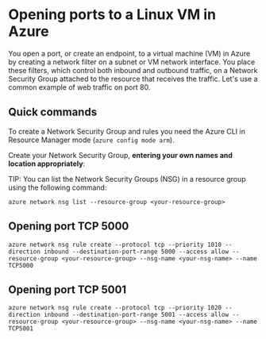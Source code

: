 # Opening ports to a Linux VM in Azure
You open a port, or create an endpoint, to a virtual machine (VM) in Azure by creating a network filter on a subnet or VM network interface. You place these filters, which control both inbound and outbound traffic, on a Network Security Group attached to the resource that receives the traffic. Let's use a common example of web traffic on port 80.

## Quick commands
To create a Network Security Group and rules you need the Azure CLI in Resource Manager mode (`azure config mode arm`).

Create your Network Security Group, **entering your own names and location appropriately**:

TIP: You can list the Network Security Groups (NSG) in a resource group using the following command:
```
azure network nsg list --resource-group <your-resource-group>
```

## Opening port TCP 5000
```
azure network nsg rule create --protocol tcp --priority 1010 --direction inbound --destination-port-range 5000 --access allow --resource-group <your-resource-group> --nsg-name <your-nsg-name> --name TCP5000
```
## Opening port TCP 5001
```
azure network nsg rule create --protocol tcp --priority 1020 --direction inbound --destination-port-range 5001 --access allow --resource-group <your-resource-group> --nsg-name <your-nsg-name> --name TCP5001
```

